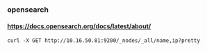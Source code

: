 
### opensearch

#### https://docs.opensearch.org/docs/latest/about/

```
curl -X GET http://10.16.50.81:9200/_nodes/_all/name,ip?pretty
```
